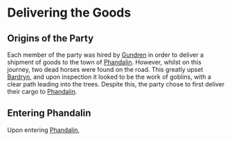 Delivering the Goods
=============

Origins of the Party
-------------
Each member of the party was hired by [Gundren](characters/gundren.md) in order to deliver a shipment of goods to the town of [Phandalin](locations/phandalin.md). However, whilst on this journey, two dead horses were found on the road. This greatly upset [Bardryn](characters/bardryn.md), and upon inspection it looked to be the work of goblins, with a clear path leading into the trees. Despite this, the party chose to first deliver their cargo to [Phandalin](locations/phandalin.md).


Entering Phandalin
-------------
Upon entering [Phandalin](locations/phandalin.md),